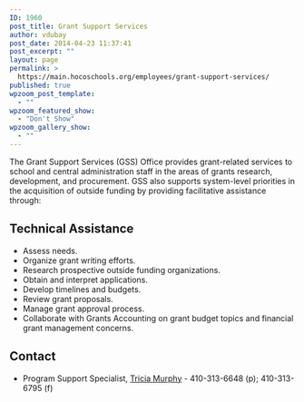 ```yaml
---
ID: 1960
post_title: Grant Support Services
author: vdubay
post_date: 2014-04-23 11:37:41
post_excerpt: ""
layout: page
permalink: >
  https://main.hocoschools.org/employees/grant-support-services/
published: true
wpzoom_post_template:
  - ""
wpzoom_featured_show:
  - "Don't Show"
wpzoom_gallery_show:
  - ""
---
```

<p>The Grant Support Services (GSS) Office provides grant-related services to school and central administration staff in the areas of grants research, development, and procurement. GSS also supports system-level priorities in the acquisition of outside funding by providing facilitative assistance through:</p>

<h2>Technical Assistance</h2>
<ul>
  <li> Assess needs.</li>
  <li>Organize grant writing efforts.</li>
  <li> Research prospective outside funding organizations.</li>
  <li> Obtain and interpret applications.</li>
  <li> Develop timelines and budgets.</li>
  <li> Review grant proposals.</li>
  <li>Manage grant approval process.</li>
  <li> Collaborate with Grants Accounting on grant budget topics and financial grant management concerns.</li>
</ul>

<h2>Contact</h2>
<ul>
  <li>Program Support Specialist, <a href="mailto:Tricia_Murphy@hcpss.org">Tricia Murphy</a> - 410-313-6648 (p); 410-313-6795 (f)</li>
</ul>
